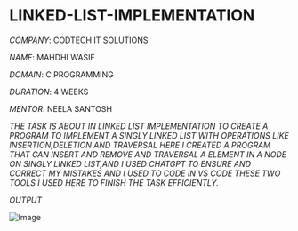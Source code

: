 # LINKED-LIST-IMPLEMENTATION

*COMPANY*: CODTECH IT SOLUTIONS

*NAME*: MAHDHI WASIF 

*DOMAIN*: C PROGRAMMING

*DURATION*: 4 WEEKS

*MENTOR*: NEELA SANTOSH

*THE TASK IS ABOUT IN LINKED LIST IMPLEMENTATION  TO CREATE A PROGRAM TO IMPLEMENT A SINGLY LINKED LIST WITH OPERATIONS LIKE INSERTION,DELETION AND TRAVERSAL HERE I CREATED A PROGRAM THAT CAN INSERT AND REMOVE AND TRAVERSAL A ELEMENT IN A NODE ON SINGLY LINKED LIST,AND I USED CHATGPT TO ENSURE AND CORRECT MY MISTAKES AND I USED TO CODE IN VS CODE THESE TWO TOOLS I USED HERE TO FINISH THE TASK EFFICIENTLY.*

*OUTPUT*

![Image](https://github.com/user-attachments/assets/7a8c5e69-5e62-4cdc-8748-8362ae523b71)


